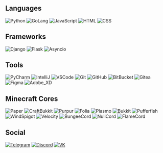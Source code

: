 ## Languages
![Python](https://img.shields.io/badge/-Python-3776AB?style=flat-square&logo=python&logoColor=white)
![GoLang](https://img.shields.io/badge/-GoLang-00ADD8?style=flat-square&logo=go&logoColor=white)
![JavaScript](https://img.shields.io/badge/-JavaScript-F7DF1E?style=flat-square&logo=javascript&logoColor=black)
![HTML](https://img.shields.io/badge/-HTML-E34F26?style=flat-square&logo=html5&logoColor=white)
![CSS](https://img.shields.io/badge/-CSS-1572B6?style=flat-square&logo=css3&logoColor=white)

## Frameworks
![Django](https://img.shields.io/badge/-Django-092E20?style=flat-square&logo=django&logoColor=white)
![Flask](https://img.shields.io/badge/-Flask-000000?style=flat-square&logo=flask&logoColor=white)
![Asyncio](https://img.shields.io/badge/-Asyncio-3776AB?style=flat-square&logo=python&logoColor=white)

## Tools
![PyCharm](https://img.shields.io/badge/-PyCharm-000000?style=flat-square&logo=pycharm&logoColor=white)
![IntelliJ](https://img.shields.io/badge/-IntelliJ-000000?style=flat-square&logo=intellij-idea&logoColor=white)
![VSCode](https://img.shields.io/badge/-VSCode-007ACC?style=flat-square&logo=visual-studio-code&logoColor=white)
![Git](https://img.shields.io/badge/-Git-F05032?style=flat-square&logo=git&logoColor=white)
![GitHub](https://img.shields.io/badge/-GitHub-181717?style=flat-square&logo=github)
![BitBucket](https://img.shields.io/badge/-BitBucket-0052CC?style=flat-square&logo=bitbucket)
![Gitea](https://img.shields.io/badge/-Gitea-609926?style=flat-square&logo=gitea&logoColor=white)
![Figma](https://img.shields.io/badge/-Figma-F24E1E?style=flat-square&logo=figma&logoColor=white)
![Adobe_XD](https://img.shields.io/badge/-Adobe_XD-FF26BE?style=flat-square&logo=adobe-xd&logoColor=white)

## Minecraft Cores
![Paper](https://img.shields.io/badge/-Paper-FF0000?style=flat-square)
![CraftBukkit](https://img.shields.io/badge/-CraftBukkit-FFFF00?style=flat-square)
![Purpur](https://img.shields.io/badge/-Purpur-800080?style=flat-square)
![Folia](https://img.shields.io/badge/-Folia-008000?style=flat-square)
![Plasmo](https://img.shields.io/badge/-Plasmo-0000FF?style=flat-square)
![Bukkit](https://img.shields.io/badge/-Bukkit-FFA500?style=flat-square)
![Pufferfish](https://img.shields.io/badge/-Pufferfish-ADD8E6?style=flat-square)
![WindSpigot](https://img.shields.io/badge/-WindSpigot-800000?style=flat-square)
![Velocity](https://img.shields.io/badge/-Velocity-000080?style=flat-square)
![BungeeCord](https://img.shields.io/badge/-BungeeCord-FFC0CB?style=flat-square)
![NullCord](https://img.shields.io/badge/-NullCord-808080?style=flat-square)
![FlameCord](https://img.shields.io/badge/-FlameCord-FF4500?style=flat-square)


## Social
[![Telegram](https://img.shields.io/badge/-Telegram-26A5E4?style=flat-square&logo=telegram)](https://t.me/berezko)
[![Discord](https://img.shields.io/badge/-Discord-5865F2?style=flat-square&logo=discord)](https://discord.com/users/oldiberezko)
[![VK](https://img.shields.io/badge/-VK-4F7DB3?style=flat-square&logo=vk)](https://vk.com/oldiberezko)

